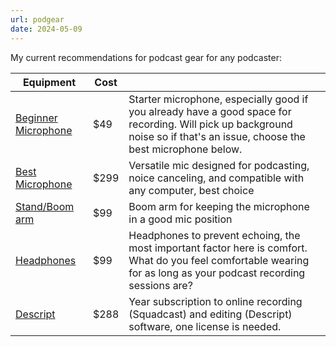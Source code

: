 ```yaml
---
url: podgear
date: 2024-05-09
---
```


My current recommendations for podcast gear for any podcaster: 

| Equipment                                         | Cost |                                                                                                                                                                            |
| ------------------------------------------------- | ---- | -------------------------------------------------------------------------------------------------------------------------------------------------------------------------- |
| [Beginner Microphone](https://amzn.to/3USI0ud)    | $49  | Starter microphone, especially good if you already have a good space for recording. Will pick up background noise so if that's an issue, choose the best microphone below. |
| [Best Microphone](https://amzn.to/4dg4KeT)        | $299 | Versatile mic designed for podcasting, noice canceling, and compatible with any computer, best choice                                                                      |
| [Stand/Boom arm](https://amzn.to/3UwgPVF)         | $99  | Boom arm for keeping the microphone in a good mic position                                                                                                                 |
| [Headphones](https://amzn.to/3QfKbFe)             | $99  | Headphones to prevent echoing, the most important factor here is comfort. What do you feel comfortable wearing for as long as your podcast recording sessions are?         |
| [Descript](https://get.descript.com/swu3aooczakr) | $288 | Year subscription to online recording (Squadcast) and editing (Descript) software, one license is needed.                                                                  |
